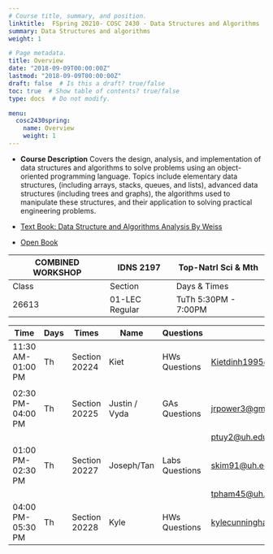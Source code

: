 ```yaml
---
# Course title, summary, and position.
linktitle:  FSpring 20210- COSC 2430 - Data Structures and Algorithms
summary: Data Structures and algorithms
weight: 1

# Page metadata.
title: Overview
date: "2018-09-09T00:00:00Z"
lastmod: "2018-09-09T00:00:00Z"
draft: false  # Is this a draft? true/false
toc: true  # Show table of contents? true/false
type: docs  # Do not modify.

menu:
  cosc2430spring:
    name: Overview
    weight: 1
---
```



*  **Course Description** 
 Covers the design, analysis, and implementation of data structures and algorithms to solve problems using an object-oriented programming language. Topics include elementary data structures, (including arrays, stacks, queues, and lists), advanced data structures (including trees and graphs), the algorithms used to manipulate these structures, and their application to solving practical engineering problems.

*  [Text Book: Data Structure and Algorithms Analysis By Weiss](http://www.uoitc.edu.iq/images/documents/informatics-institute/Competitive_exam/DataStructures.pdf)
<!--- <img class="centered" src="{% static 'img/Weiss288.jpg'  %}"> Textbook -->
*  [Open Book](https://open.umn.edu/opentextbooks/textbooks/open-data-structures-an-introduction)


| COMBINED WORKSHOP 	| IDNS 2197      	| Top-Natrl Sci & Mth  	|
|-------------------	|----------------	|----------------------	|
| Class             	| Section        	| Days & Times         	|
| 26613             	| 01-LEC Regular 	| TuTh 5:30PM - 7:00PM 	|


| Time              | Days | Times         | Name          | Questions      | Email                        |
|-------------------|------|---------------|---------------|----------------|------------------------------|
| 11:30 AM-01:00 PM | Th   | Section 20224 | Kiet          | HWs Questions  | Kietdinh1995@gmail.com       |
|                   |      |               |               |                |                              |
| 02:30 PM-04:00 PM | Th   | Section 20225 | Justin / Vyda | GAs Questions  | jrpower3@gmail.com           |
|                   |      |               |               |                | ptuy2@uh.edu                 |
| 01:00 PM-02:30 PM | Th   | Section 20227 | Joseph/Tan    | Labs Questions | skim91@uh.edu                |
|                   |      |               |               |                | tpham45@uh.edu               |
| 04:00 PM-05:30 PM | Th   | Section 20228 | Kyle          | HWs Questions  | kylecunningham9999@gmail.com |